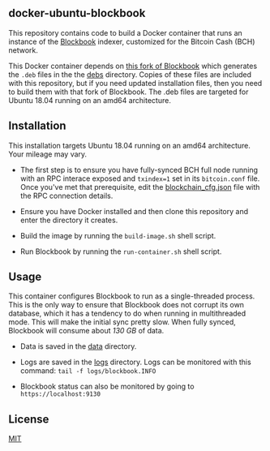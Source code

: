 ## docker-ubuntu-blockbook

This repository contains code to build a Docker container that runs an instance
of the [Blockbook](https://github.com/trezor/blockbook) indexer, customized for
the Bitcoin Cash (BCH) network.

This Docker container depends
on [this fork of Blockbook](https://github.com/christroutner/blockbook) which
generates the `.deb` files in the the [debs](debs) directory. Copies of these
files are included with this repository, but if you need updated installation
files, then you need to build them with that fork of Blockbook. The .deb files
are targeted for Ubuntu 18.04 running on an amd64 architecture.

## Installation
This installation targets Ubuntu 18.04 running on an amd64 architecture. Your
mileage may vary.

- The first step is to ensure you have fully-synced BCH full node running with
an RPC interace exposed and `txindex=1` set in its `bitcoin.conf` file. Once
you've met that prerequisite, edit the [blockchain_cfg.json](blockchain_cfg.json)
file with the RPC connection details.

- Ensure you have Docker installed and then clone this repository and enter the
directory it creates.

- Build the image by running the `build-image.sh` shell script.

- Run Blockbook by running the `run-container.sh` shell script.

## Usage
This container configures Blockbook to run as a single-threaded process. This is
the only way to ensure that Blockbook does not corrupt its own database, which it
has a tendency to do when running in multithreaded mode. This will make the initial
sync pretty slow. When fully synced, Blockbook will consume about *130 GB* of data.

- Data is saved in the [data](data) directory.

- Logs are saved in the [logs](logs) directory. Logs can be monitored with this
command: `tail -f logs/blockbook.INFO`

- Blockbook status can also be monitored by going to `https://localhost:9130`

## License
[MIT](LICENSE.md)
